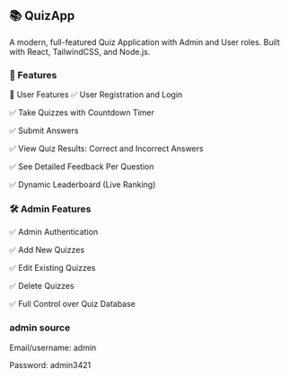 ## 📚 QuizApp
A modern, full-featured Quiz Application with Admin and User roles.
Built with React, TailwindCSS, and Node.js.

### 🚀 Features
👤 User Features
✅ User Registration and Login

✅ Take Quizzes with Countdown Timer

✅ Submit Answers

✅ View Quiz Results: Correct and Incorrect Answers

✅ See Detailed Feedback Per Question

✅ Dynamic Leaderboard (Live Ranking)

### 🛠️ Admin Features
✅ Admin Authentication

✅ Add New Quizzes

✅ Edit Existing Quizzes

✅ Delete Quizzes

✅ Full Control over Quiz Database


### admin source

Email/username: admin


Password: admin3421

